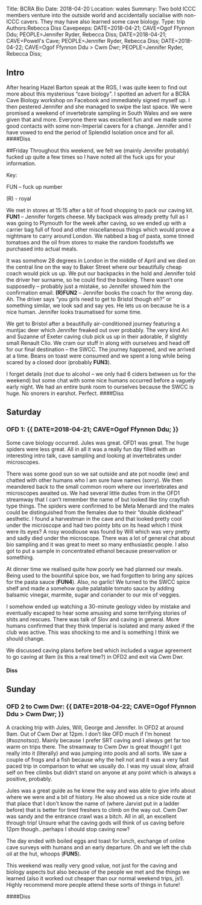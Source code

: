 Title: BCRA Bio
Date: 2018-04-20
Location: wales
Summary: Two bold ICCC members venture into the outside world and accidentally socialise with non-ICCC cavers. They may have also learned some cave biology.
Type: trip
Authors:Rebecca Diss
Cavepeeps: DATE=2018-04-21; CAVE=Ogof Ffynnon Ddu; PEOPLE=Jennifer Ryder, Rebecca Diss;
           DATE=2018-04-21; CAVE=Powell's Cave; PEOPLE=Jennifer Ryder, Rebecca Diss;
           DATE=2018-04-22; CAVE=Ogof Ffynnon Ddu > Cwm Dwr; PEOPLE=Jennifer Ryder, Rebecca Diss;

## Intro
After hearing Hazel Barton speak at the RGS, I was quite keen to find out more about this mysterious “cave biology”. I spotted an advert for a BCRA Cave Biology workshop on Facebook and immediately signed myself up. I then pestered Jennifer and she managed to swipe the last space. We were promised a weekend of invertebrate sampling in South Wales and we were given that and more. Everyone there was excellent fun and we made some good contacts with some non-Imperial cavers for a change. Jennifer and I have vowed to end the period of Splendid Isolation once and for all. 
####Diss

##Friday
Throughout this weekend, we felt we (mainly Jennifer probably) fucked up quite a few times so I have noted all the fuck ups for your information.

Key: 

FUN – fuck up number

(R) - royal

We met in stores at 15:15 after a bit of food shopping to pack our caving kit. **FUN1** – Jennifer forgets cheese. My backpack was already pretty full as I was going to Plymouth for the week after caving, so we ended up with a carrier bag full of food and other miscellaneous things which would prove a nightmare to carry around London. We nabbed a bag of pasta, some tinned tomatoes and the oil from stores to make the random foodstuffs we purchased into actual meals. 

It was somehow 28 degrees in London in the middle of April and we died on the central line on the way to Baker Street where our beautifully cheap coach would pick us up. We put our backpacks in the hold and Jennifer told the driver her surname, so he could find the booking. There wasn’t one supposedly – probably just a mistake, so Jennifer showed him the confirmation email. **(R)FUN2** – Jennifer books the coach for the wrong day. Ah. The driver says “you girls need to get to Bristol though eh?” or something similar, we look sad and say yes. He lets us on because he is a nice human. Jennifer looks traumatised for some time. 

We get to Bristol after a beautifully air-conditioned journey featuring a muntjac deer which Jennifer freaked out over probably. The very kind Ari and Suzanne of Exeter caving club pick us up in their adorable, if slightly small Renault Clio. We cram our stuff in along with ourselves and head off for our final destination – the SWCC. The journey happened, and we arrived at a time. Beans on toast were consumed and we spent a long while being scared by a closed door (probably **FUN3**).

I forget details (not due to alcohol – we only had 6 ciders between us for the weekend) but some chat with some nice humans occurred before a vaguely early night. We had an entire bunk room to ourselves because the SWCC is huge. No snorers in earshot. Perfect. 
####Diss

## Saturday

### OFD 1: {{ DATE=2018-04-21; CAVE=Ogof Ffynnon Ddu; }}

Some cave biology occurred. Jules was great. OFD1 was great. The huge spiders were less great. All in all it was a really fun day filled with an interesting intro talk, cave sampling and looking at invertebrates under microscopes. 

There was some good sun so we sat outside and ate pot noodle (ew) and chatted with other humans who I am sure have names (sorry). We then meandered back to the small common room where our invertebrates and microscopes awaited us. We had several little dudes from in the OFD1 streamway that I can’t remember the name of but looked like tiny crayfish type things. The spiders were confirmed to be Meta Menardi and the males could be distinguished from the females due to their “double dickhead” aesthetic. I found a harvestman in the cave and that looked pretty cool under the microscope and had two pointy bits on its head which I think were its eyes? A rosy woodlouse was found by Will which was very pretty and sadly died under the microscope. There was a lot of general chat about bio sampling and it was great to meet so many enthusiastic people. I also got to put a sample in concentrated ethanol because preservation or something. 

At dinner time we realised quite how poorly we had planned our meals. Being used to the bountiful spice box, we had forgotten to bring any spices for the pasta sauce (**FUN4**). Also, no garlic! We turned to the SWCC spice shelf and made a somehow quite palatable tomato sauce by adding balsamic vinegar, marmite, sugar and coriander to our mix of veggies. 

I somehow ended up watching a 30-minute geology video by mistake and eventually escaped to hear some amusing and some terrifying stories of shits and rescues. There was talk of Slov and caving in general. More humans confirmed that they think Imperial is isolated and many asked if the club was active. This was shocking to me and is something I think we should change. 

We discussed caving plans before bed which included a vague agreement to go caving at 9am (is this a real time?) in OFD2 and exit via Cwm Dwr. 

#### Diss

## Sunday

### OFD 2 to Cwm Dwr: {{ DATE=2018-04-22; CAVE=Ogof Ffynnon Ddu > Cwm Dwr; }}

A cracking trip with Jules, Will, George and Jennifer. In OFD2 at around 9am. Out of Cwm Dwr at 12pm. I don’t like OFD much if I’m honest (#soznotsoz). Mainly because I prefer SRT caving and I always get far too warm on trips there. The streamway to Cwm Dwr is great though! I got really into it (literally) and was jumping into pools and all sorts. We saw a couple of frogs and a fish because why the hell not and it was a very fast paced trip in comparison to what we usually do. I was my usual slow, afraid self on free climbs but didn’t stand on anyone at any point which is always a positive, probably. 

Jules was a great guide as he knew the way and was able to give info about where we were and a bit of history. He also showed us a nice side route at that place that I don’t know the name of (where Jarvist put in a ladder before) that is better for tired freshers to climb on the way out. Cwm Dwr was sandy and the entrance crawl was a bitch. All in all, an excellent through trip! Unsure what the caving gods will think of us caving before 12pm though…perhaps I should stop caving now?

The day ended with boiled eggs and toast for lunch, exchange of online cave surveys with humans and an early departure. Oh and we left the club oil at the hut, whoops (**FUN5**).

This weekend was really very good value, not just for the caving and biology aspects but also because of the people we met and the things we learned (also it worked out cheaper than our normal weekend trips, js!). Highly recommend more people attend these sorts of things in future!

####Diss

